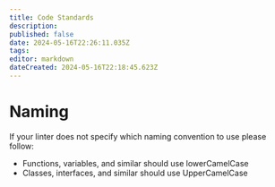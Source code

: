 ```yaml
---
title: Code Standards
description: 
published: false
date: 2024-05-16T22:26:11.035Z
tags: 
editor: markdown
dateCreated: 2024-05-16T22:18:45.623Z
---
```


# Naming
If your linter does not specify which naming convention to use please follow:
- Functions, variables, and similar should use lowerCamelCase
- Classes, interfaces, and similar should use UpperCamelCase